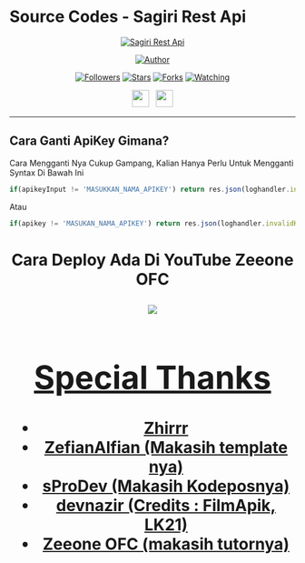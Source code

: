 
 
# Source Codes - Sagiri Rest Api
<p align="center">
<a href="#"><img title="Sagiri Rest Api" src="https://img.shields.io/badge/HilmySakti Api-blue?colorA=%23ff0000&colorB=%23017e40&style=for-the-badge"></a>
</p>
<p align="center">
<a href="https://github.com/HilmySakti"><img title="Author" src="https://img.shields.io/badge/Author-HilmySakti-orange.svg?style=for-the-badge&logo=github"></a>
</p>
<p align="center">
<a href="https://github.com/HilmySakti/followers"><img title="Followers" src="https://img.shields.io/github/followers/HilmySakti?color=red&style=flat-square"></a>
<a href="https://github.com/HilmySakti/sagirirest-api/stargazers/"><img title="Stars" src="https://img.shields.io/github/stars/HilmySakti/sagirirest-api?color=blue&style=flat-square"></a>
<a href="https://github.com/HilmySakti/sagirirest-api/network/members"><img title="Forks" src="https://img.shields.io/github/forks/HilmySakti/sagirirest-api?color=red&style=flat-square"></a>
<a href="https://github.com/HilmySakti/sagirirest-api/watchers"><img title="Watching" src="https://img.shields.io/github/watchers/HilmySakti/sagirirest-api?label=Watchers&color=blue&style=flat-square"></a>
</p>
<p align='center'>
   <a href="https://wa.me/message/SJGWPAW7OHHXK1"><img height="30" src="https://c.top4top.io/p_1837yybbf0.jpeg"></a>&nbsp;&nbsp;
   <a href="https://instagram.com/zeeoneofc"><img height="30" src="https://raw.githubusercontent.com/TobyG74/TobyG74/main/instagram.jpg"></a>
</P>

---

## Cara Ganti ApiKey Gimana?
Cara Mengganti Nya Cukup Gampang, Kalian Hanya Perlu Untuk Mengganti Syntax Di Bawah Ini
```js
if(apikeyInput != 'MASUKKAN_NAMA_APIKEY') return res.json(loghandler.invalidKey)
```
Atau

```js
if(apikey != 'MASUKAN_NAMA_APIKEY') return res.json(loghandler.invalidKey)
```
<h1 align="center"> Cara Deploy Ada Di YouTube Zeeone OFC
<p align="center">
  <a href="https://youtu.be/TyNPsf_x0qE"><img src="https://img.shields.io/badge/-Youtube-red?style=flat-square&logo=youtube" /> <br>
  
</p>


# Special Thanks
- Zhirrr
- ZefianAlfian (Makasih template nya)
- sProDev (Makasih Kodeposnya)
- devnazir (Credits : FilmApik, LK21)
- Zeeone OFC (makasih tutornya)
